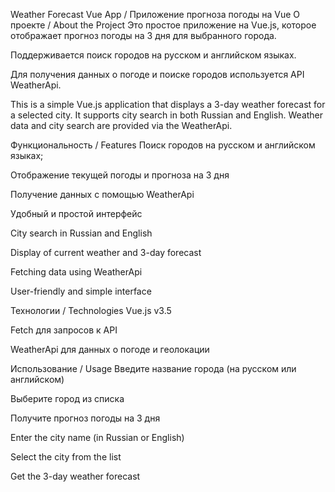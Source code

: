 Weather Forecast Vue App / Приложение прогноза погоды на Vue
О проекте / About the Project
Это простое приложение на Vue.js, которое отображает прогноз погоды на 3 дня для выбранного города.

Поддерживается поиск городов на русском и английском языках.

Для получения данных о погоде и поиске городов используется API WeatherApi.

This is a simple Vue.js application that displays a 3-day weather forecast for a selected city. It supports city search in both Russian and English. Weather data and city search are provided via the WeatherApi.

Функциональность / Features
  Поиск городов на русском и английском языках;
  
  Отображение текущей погоды и прогноза на 3 дня
  
  Получение данных с помощью WeatherApi
  
  Удобный и простой интерфейс
  
  City search in Russian and English
  
  Display of current weather and 3-day forecast
  
  Fetching data using WeatherApi
  
  User-friendly and simple interface
  
Технологии / Technologies
  Vue.js v3.5
  
  Fetch для запросов к API
  
  WeatherApi для данных о погоде и геолокации

Использование / Usage
  Введите название города (на русском или английском)
  
  Выберите город из списка
  
  Получите прогноз погоды на 3 дня
  
  Enter the city name (in Russian or English)
  
  Select the city from the list
  
  Get the 3-day weather forecast
